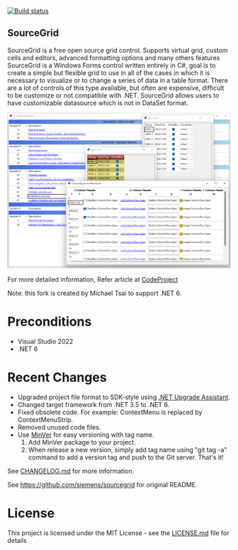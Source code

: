 [![Build status](https://ci.appveyor.com/api/projects/status/19e7evu87w8uhr74?svg=true)](https://ci.appveyor.com/project/huanlin/SourceGrid)
## SourceGrid

SourceGrid is a free open source grid control. Supports virtual grid, custom cells and editors, advanced formatting options and many others features
SourceGrid is a Windows Forms control written entirely in C#, goal is to create a simple but flexible grid to use in all of the cases in which it is necessary to visualize or to change a series of data in a table format. There are a lot of controls of this type available, but often are expensive, difficult to be customize or not compatible with .NET. SourceGrid allows users to have customizable datasource which is not in DataSet format.

![Overview Image](/Doc/Images/SourceGrid_Overview.png)

For more detailed information, Refer article at [CodeProject](https://www.codeproject.com/Articles/3531/SourceGrid-Open-Source-C-Grid-Control)

Note: this fork is created by Michael Tsai to support .NET 6.

# Preconditions

- Visual Studio 2022
- .NET 6

# Recent Changes

- Upgraded project file format to SDK-style using [.NET Upgrade Assistant](https://docs.microsoft.com/en-us/dotnet/core/porting/upgrade-assistant-overview).
- Changed target framework from .NET 3.5 to .NET 6.
- Fixed obsolete code. For example: ContextMenu is replaced by ContextMenuStrip.
- Removed unused code files.
- Use [MinVer](https://github.com/adamralph/minver) for easy versioning with tag name.
  1. Add MinVer package to your project.
  2. When release a new version, simply add tag name using "git tag -a" command to add a version tag and push to the Git server. That's it!

See [CHANGELOG.md](CHANGELOG.md) for more information.

See https://github.com/siemens/sourcegrid for original README.

# License
This project is licensed under the MIT License - see the [LICENSE.md](https://github.com/siemens/sourcegrid/blob/master/LICENSE) file for details 


